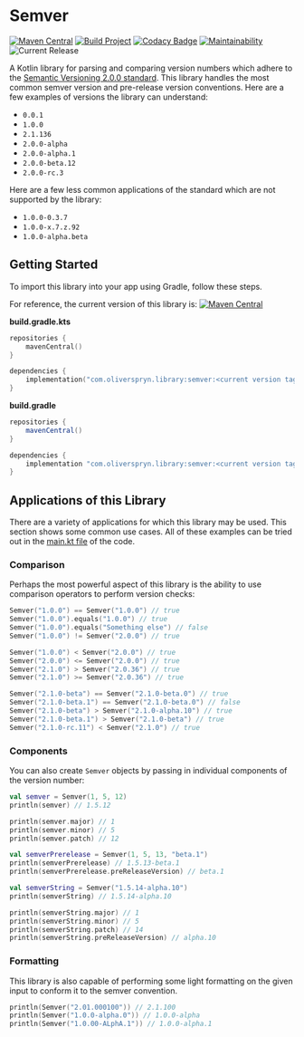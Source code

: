 # Semver

[![Maven Central](https://img.shields.io/maven-central/v/com.oliverspryn.library/semver?label=Maven%20Central)](https://mvnrepository.com/artifact/com.oliverspryn.library/semver)
[![Build Project](https://github.com/oliverspryn/semver/actions/workflows/build.yml/badge.svg)](https://github.com/oliverspryn/semver/actions/workflows/build.yml)
[![Codacy Badge](https://api.codacy.com/project/badge/Grade/939149ebbddd487b9beae339f0f2d836)](https://app.codacy.com/gh/oliverspryn/semver/)
[![Maintainability](https://api.codeclimate.com/v1/badges/053a1e8e2bb58c5b2426/maintainability)](https://codeclimate.com/github/oliverspryn/semver/maintainability)
![Current Release](https://img.shields.io/github/v/release/oliverspryn/semver?label=Latest%20Release&sort=semver)

A Kotlin library for parsing and comparing version numbers which adhere to the [Semantic Versioning 2.0.0 standard](https://semver.org). This library handles the most common semver version and pre-release version conventions. Here are a few examples of versions the library can understand:

-   `0.0.1`
-   `1.0.0`
-   `2.1.136`
-   `2.0.0-alpha`
-   `2.0.0-alpha.1`
-   `2.0.0-beta.12`
-   `2.0.0-rc.3`

Here are a few less common applications of the standard which are not supported by the library:

-   `1.0.0-0.3.7`
-   `1.0.0-x.7.z.92`
-   `1.0.0-alpha.beta`

## Getting Started

To import this library into your app using Gradle, follow these steps.

For reference, the current version of this library is: [![Maven Central](https://img.shields.io/maven-central/v/com.oliverspryn.library/semver?label=Maven%20Central)](https://mvnrepository.com/artifact/com.oliverspryn.library/semver)

**build.gradle.kts**

```kotlin
repositories {
    mavenCentral()
}

dependencies {
    implementation("com.oliverspryn.library:semver:<current version tag without the v>")
}
```

**build.gradle**

```groovy
repositories {
    mavenCentral()
}

dependencies {
    implementation "com.oliverspryn.library:semver:<current version tag without the v>"
}
```

## Applications of this Library

There are a variety of applications for which this library may be used. This section shows some common use cases. All of these examples can be tried out in the [main.kt file](https://github.com/oliverspryn/semver/blob/develop/src/main/kotlin/com/oliverspryn/library/main.kt) of the code.

### Comparison

Perhaps the most powerful aspect of this library is the ability to use comparison operators to perform version checks:

```kotlin
Semver("1.0.0") == Semver("1.0.0") // true
Semver("1.0.0").equals("1.0.0") // true
Semver("1.0.0").equals("Something else") // false
Semver("1.0.0") != Semver("2.0.0") // true

Semver("1.0.0") < Semver("2.0.0") // true
Semver("2.0.0") <= Semver("2.0.0") // true
Semver("2.1.0") > Semver("2.0.36") // true
Semver("2.1.0") >= Semver("2.0.36") // true

Semver("2.1.0-beta") == Semver("2.1.0-beta.0") // true
Semver("2.1.0-beta.1") == Semver("2.1.0-beta.0") // false
Semver("2.1.0-beta") > Semver("2.1.0-alpha.10") // true
Semver("2.1.0-beta.1") > Semver("2.1.0-beta") // true
Semver("2.1.0-rc.11") < Semver("2.1.0") // true
```

### Components

You can also create `Semver` objects by passing in individual components of the version number:

```kotlin
val semver = Semver(1, 5, 12)
println(semver) // 1.5.12

println(semver.major) // 1
println(semver.minor) // 5
println(semver.patch) // 12

val semverPrerelease = Semver(1, 5, 13, "beta.1")
println(semverPrerelease) // 1.5.13-beta.1
println(semverPrerelease.preReleaseVersion) // beta.1

val semverString = Semver("1.5.14-alpha.10")
println(semverString) // 1.5.14-alpha.10

println(semverString.major) // 1
println(semverString.minor) // 5
println(semverString.patch) // 14
println(semverString.preReleaseVersion) // alpha.10
```

### Formatting

This library is also capable of performing some light formatting on the given input to conform it to the semver convention.

```kotlin
println(Semver("2.01.000100")) // 2.1.100
println(Semver("1.0.0-alpha.0")) // 1.0.0-alpha
println(Semver("1.0.00-ALphA.1")) // 1.0.0-alpha.1
```
